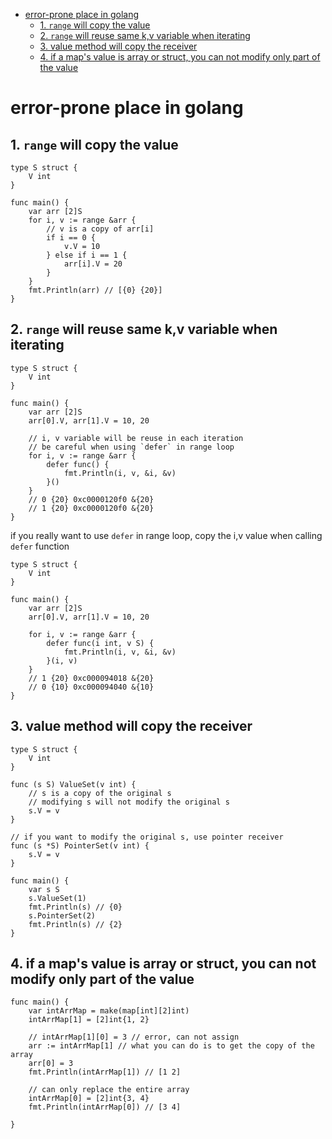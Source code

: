 [](...menustart)

- [error-prone place in golang](#13bd409154e8c66bdbe621b5a6e511ca)
    - [1. `range`  will copy the value](#b0bae40f21223254e952e1d16b90806b)
    - [2. `range` will reuse same k,v variable when iterating](#7350871036e378fe4a506a200349ac5f)
    - [3. value method will copy the receiver](#8204b360f64157d1e621a87be4ce0358)
    - [4. if a map's value is array or struct, you can not modify only part of the value](#e57d94614f7c698df1752d2b4f729e35)

[](...menuend)


<h2 id="13bd409154e8c66bdbe621b5a6e511ca"></h2>

# error-prone place in golang


<h2 id="b0bae40f21223254e952e1d16b90806b"></h2>

## 1. `range`  will copy the value

```golang
type S struct {
	V int
}

func main() {
	var arr [2]S
	for i, v := range &arr {
		// v is a copy of arr[i]
		if i == 0 {
			v.V = 10
		} else if i == 1 {
			arr[i].V = 20
		}
	}
	fmt.Println(arr) // [{0} {20}]
}
```

<h2 id="7350871036e378fe4a506a200349ac5f"></h2>

## 2. `range` will reuse same k,v variable when iterating

```golang
type S struct {
	V int
}

func main() {
	var arr [2]S
	arr[0].V, arr[1].V = 10, 20

    // i, v variable will be reuse in each iteration
    // be careful when using `defer` in range loop
	for i, v := range &arr {
		defer func() {
			fmt.Println(i, v, &i, &v)
		}()
	}
	// 0 {20} 0xc0000120f0 &{20}
	// 1 {20} 0xc0000120f0 &{20}
}
```

if you really want to use `defer`  in range loop, copy the i,v value when calling `defer` function

```golang
type S struct {
	V int
}

func main() {
	var arr [2]S
	arr[0].V, arr[1].V = 10, 20

	for i, v := range &arr {
		defer func(i int, v S) {
			fmt.Println(i, v, &i, &v)
		}(i, v)
	}
	// 1 {20} 0xc000094018 &{20}
	// 0 {10} 0xc000094040 &{10}
}
```


<h2 id="8204b360f64157d1e621a87be4ce0358"></h2>

## 3. value method will copy the receiver

```golang
type S struct {
	V int
}

func (s S) ValueSet(v int) {
	// s is a copy of the original s
	// modifying s will not modify the original s
	s.V = v
}

// if you want to modify the original s, use pointer receiver
func (s *S) PointerSet(v int) {
	s.V = v
}

func main() {
	var s S
	s.ValueSet(1)
	fmt.Println(s) // {0}
	s.PointerSet(2)
	fmt.Println(s) // {2}
}
```

<h2 id="e57d94614f7c698df1752d2b4f729e35"></h2>

## 4. if a map's value is array or struct, you can not modify only part of the value

```golang
func main() {
	var intArrMap = make(map[int][2]int)
	intArrMap[1] = [2]int{1, 2}

	// intArrMap[1][0] = 3 // error, can not assign
	arr := intArrMap[1] // what you can do is to get the copy of the array
	arr[0] = 3
	fmt.Println(intArrMap[1]) // [1 2]

    // can only replace the entire array
	intArrMap[0] = [2]int{3, 4}
	fmt.Println(intArrMap[0]) // [3 4]

}
```





